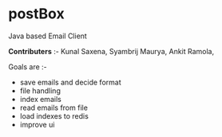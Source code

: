 # postBox
Java based Email Client

**Contributers** :-
Kunal Saxena,
Syambrij Maurya,
Ankit Ramola,

Goals are :-

- save emails and decide format
- file handling
- index emails
- read emails from file
- load indexes to redis
- improve ui